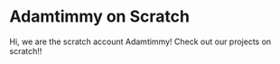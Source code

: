 <h1>Adamtimmy on Scratch </h1>
<p>Hi, we are the scratch account Adamtimmy!  Check out our projects on scratch!!</p>
<a href="READ"
